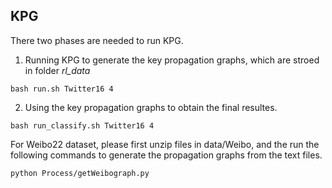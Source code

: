 ## KPG

There two phases are needed to run KPG.

1. Running KPG to generate the key propagation graphs, which are stroed in folder *rl_data*
```
bash run.sh Twitter16 4
```

2. Using the key propagation graphs to obtain the final resultes. 
```
bash run_classify.sh Twitter16 4
```

For Weibo22 dataset, please first unzip files in data/Weibo, and the run the following commands to generate the propagation graphs from the text files.

```
python Process/getWeibograph.py
```